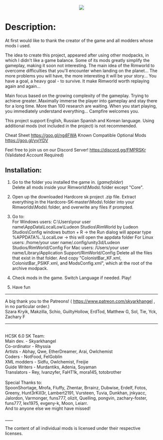 <center><img src="http://s008.radikal.ru/i304/1512/b8/e77f133acb4e.gif"></center>

# Description:

At first would like to thank the creator of the game and all modders whose mods i used.

The idea to create this project, appeared after using other modpacks, in which I didn't like a game balance. Some of its mods greatly simplify the gameplay, making it soon not interesting.
The main idea of the Rimworld to overcome difficulties that you'll encounter when landing on the planet... The more problems you will have, the more interesting it will be your story... You have a goal, a heavy goal - to survive. It make Rimworld worth replaying again and again...

Main focus based on the growing complexity of the gameplay. Trying to achieve greater..Maximally immerse the player into gameplay and stay there for a long time. More than 100 research are waiting. When you start playing, you immediately understand everything... Campfire welcomes you.

This project support English, Russian Spanish and Korean language.
Using additional mods (not included in the project) is not recommended.

Cheat Sheet
https://goo.gl/ng4FWA
Known Compatible Optional Mods
https://goo.gl/yvjYDV

Feel free to join us on our Discord Server!
https://discord.gg/FMPRSKr
(Validated Account Required)
     
## Installation:

1. Go to the folder you installed the game in. (*gamefolder*)    
Delete all mods inside your Rimworld\Mods\ folder except "Core".

2. Open up the downloaded Hardcore sk project .zip file.
Extract everything in the Hardcore-SK-master\Mods\ folder into your Rimworlds\Mods\ folder, and overwrite any files if prompted.

3. Go to:  
For Windows users:
C:\Users\your user name\AppData\LocalLow\Ludeon Studios\RimWorld by Ludeon Studios\Config
windows button + R -> the Run dialog will appear
type %APPDATA%\..\LocalLow -> this will open the appdata folder
For Linux users:
/home/your user name/.config/unity3d/Ludeon Studios/RimWorld/Config
For Mac users: 
/Users/your user name/Library/Application Support/RimWorld/Config
Delete all the files that exist in that folder.
And copy "ColonistBar_KF.xml, ColonistBar_PSIKF.xml, and ModsConfig.xml", which at the root of the archive modpack.

4. Check mods in the game. Switch Language if needed. Play!

5. Have fun <i class="fa fa-smile-o"></i>   

____
A big thank you to the Patreons! ( https://www.patreon.com/skyarkhangel , in no particular order.)
<br>Szara Kryik, Makzilla, Schio, GuiltyHollow, ErdTod, Matthew G, Sol, Tie, Yck, Zachary F
____
<br>
HCSK 6.0 SK Team:
<br>Main dev. - Skyarkhangel
<br>Co-ordinator - Rhyssia
<br>Artists - Abhay, Qwe, EtherDreamer, Arai, Owlchemist
<br>Coders - NotFood, FelGoblin
<br>XML modders - Sidfu, Owlchemist, Freijie
<br>Guide Writers - Murdantiks, Adenia, Soyaman
<br>Translators - Rey, Ivanzyfer, FaHT1k, mora145, totobrother
<br>
<br>
Special Thanks to:
<br>SpoonShortage, Mrofa, Fluffy, Zhentar, Brrainz, Dubwise, Erdelf, Fotos, Greeny, Hunt3rKill3r, Lambert2191, Vursteen, Tuvia, Dunkhan, jnkyacc,  Jalordon, Varmonger, funs777, olizit, Quelling, pongvin, zachary-foster, funs777, lex1975, evgeny-k, Moon, Leiarr.
<br>And to anyone else we might have missed!
<br>
<br>
____

The content of all individual mods is licensed under their respective licenses.
